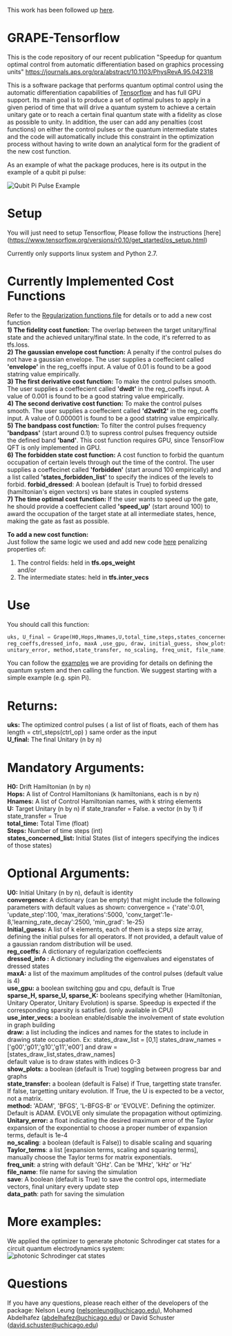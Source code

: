 This work has been followed up [here](https://github.com/SchusterLab/rbqoc).


# GRAPE-Tensorflow

This is the code repository of our recent publication "Speedup for quantum optimal control from automatic differentiation based on graphics processing units" https://journals.aps.org/pra/abstract/10.1103/PhysRevA.95.042318

This is a software package that performs quantum optimal control using the automatic differentiation capabilities of [Tensorflow](https://www.tensorflow.org/) and has full GPU support. Its main goal is to produce a set of optimal pulses to apply in a given period of time that will drive a quantum system to achieve a certain unitary gate or to reach a certain final quantum state with a fidelity as close as possible to unity. In addition, the user can add any penalties (cost functions) on either the control pulses or the quantum intermediate states and the code will automatically include this constraint in the optimization process without having to write down an analytical form for the gradient of the new cost function.    

As an example of what the package produces, here is its output in the example of a qubit pi pulse:  


![Qubit Pi Pulse Example](http://i.imgur.com/OfqFqZ6.png)

# Setup  
You will just need to setup Tensorflow, Please follow the instructions [here] (https://www.tensorflow.org/versions/r0.10/get_started/os_setup.html)  

Currently only supports linux system and Python 2.7.

# Currently Implemented Cost Functions  
Refer to the [Regularization functions file](https://github.com/SchusterLab/GRAPE-Tensorflow/blob/master/core/RegularizationFunctions.py) for details or to add a new cost function  
 **1) The fidelity cost function:** The overlap between the target unitary/final state and the achieved unitary/final state. In the code, it's referred to as tfs.loss.  
 **2) The gaussian envelope cost function:** A penalty if the control pulses do not have a gaussian envelope. The user supplies a coeffecient called **'envelope'** in the reg_coeffs input. A value of 0.01 is found to be a good statring value empirically.    
 **3) The first derivative cost function:** To make the control pulses smooth. The user supplies a coeffecient called **'dwdt'** in the reg_coeffs input. A value of 0.001 is found to be a good statring value empirically.  
 **4) The second derivative cost function:** To make the control pulses smooth. The user supplies a coeffecient called **'d2wdt2'** in the reg_coeffs input. A value of 0.000001 is found to be a good statring value empirically.  
 **5) The bandpass cost function:** To filter the control pulses frequency **'bandpass'** (start around 0.1) to supress control pulses frequency outside the defined band **'band'**. This cost function requires GPU, since TensorFlow QFT is only implemented in GPU.  
 **6) The forbidden state cost function:** A cost function to forbid the quantum occupation of certain levels through out the time of the control. The user supplies a coeffecinet called **'forbidden'** (start around 100 empirically) and a list called **'states_forbidden_list'** to specify the indices of the levels to forbid.  **forbid_dressed**: A boolean (default is True) to forbid dressed (hamiltonian's eigen vectors) vs bare states in coupled systems  
 **7) The time optimal cost function:** If the user wants to speed up the gate, he should provide a coeffecient called **'speed_up'** (start around 100) to award the occupation of the target state at all intermediate states, hence, making the gate as fast as possible.   


 **To add a new cost function:**  
Just follow the same logic we used and add new code [here](https://github.com/SchusterLab/GRAPE-Tensorflow/blob/master/core/RegularizationFunctions.py) penalizing properties of:  
1) The control fields: held in **tfs.ops_weight**  
and/or  
2) The intermediate states: held in **tfs.inter_vecs**    
 

# Use   
 You should call this function:  
```python
uks, U_final = Grape(H0,Hops,Hnames,U,total_time,steps,states_concerned_list,convergence, U0, 
reg_coeffs,dressed_info, maxA ,use_gpu, draw, initial_guess, show_plots, H_time_scales, 
unitary_error, method,state_transfer, no_scaling, freq_unit, file_name, save, data_path) 
```
 
 You can follow the [examples](https://github.com/SchusterLab/GRAPE-Tensorflow-Examples/tree/master) we are providing for details on defining the quantum system and then calling the function. We suggest starting with a simple example (e.g. spin Pi).
 
# Returns:  
 **uks:** The optimized control pulses  ( a list of list of floats, each of them has length  = ctrl_steps(ctrl_op) ) same order as the input  
 **U_final:** The final Unitary (n by n)  
 
# Mandatory Arguments:  
 **H0:** Drift Hamiltonian (n by n)   
 **Hops:** A list of Control Hamiltonians  (k hamiltonians, each is n by n)  
 **Hnames:** A list of Control Hamiltonian names, with k string elements  
 **U:** Target Unitary (n by n)  if state_transfer = False. a vector (n by 1) if state_transfer = True  
 **total_time:** Total Time (float)  
 **Steps:** Number of time steps (int)  
 **states_concerned_list:** Initial States (list of integers specifying the indices of those states)  
 
# Optional Arguments:  
 **U0:** Initial Unitary (n by n), default is identity  
 **convergence:** A dictionary (can be empty) that might include the following parameters with default values as shown:
                convergence = {'rate':0.01, 'update_step':100, 'max_iterations':5000,
                'conv_target':1e-8,'learning_rate_decay':2500, 'min_grad': 1e-25}   
 **Initial_guess:** A list of k elements, each of them is a steps size array, defining the initial pulses for all operators. If not provided, a default value of a gaussian random distribution will be used.  
 **reg_coeffs:** A dictionary of regularization coeffecients  
 **dressed_info :** A dictionary including the eigenvalues and eigenstates of dressed states  
 **maxA:** a list of the maximum amplitudes of the control pulses (default value is 4)   
 **use_gpu:** a boolean switching gpu and cpu, default is True   
 **sparse_H, sparse_U, sparse_K:** booleans specifying whether (Hamiltonian, Unitary Operator, Unitary Evolution) is sparse. Speedup is expected if the corresponding sparsity is satisfied. (only available in CPU)  
 **use_inter_vecs:** a boolean enable/disable the involvement of state evolution in graph building  
 **draw:** a list including the indices and names for the states to include in drawing state occupation. Ex: states_draw_list = [0,1]
 states_draw_names = ['g00','g01','g10','g11','e00'] and  draw = [states_draw_list,states_draw_names]  
 default value is to draw states with indices 0-3  
 **show_plots:** a boolean (default is True) toggling between progress bar and graphs    
 **state_transfer:** a boolean (default is False) if True, targetting state transfer. If false, targetting unitary evolution. If True, the U is expected to be a vector, not a matrix.    
 **method:** 'ADAM', 'BFGS', 'L-BFGS-B' or 'EVOLVE'. Defining the optimizer. Default is ADAM. EVOLVE only simulate the propagation without optimizing.  
 **Unitary_error:** a float indicating the desired maximum error of the Taylor expansion of the exponential to choose a proper number of expansion terms, default is 1e-4  
 **no_scaling**:  a boolean (default is False)) to disable scaling and squaring  
 **Taylor_terms**: a list [expansion terms, scaling and squaring terms], manually choose the Taylor terms for matrix exponentials.  
 **freq_unit**: a string with default 'GHz'. Can be 'MHz', 'kHz' or 'Hz'  
 **file_name**: file name for saving the simulation  
 **save**: A boolean (default is True) to save the control ops, intermediate vectors, final unitary every update step  
 **data_path**: path for saving the simulation  
 
# More examples:
We applied the optimizer to generate photonic Schrodinger cat states for a circuit quantum electrodynamics system:  
![photonic Schrodinger cat states](http://i.imgur.com/ponY2R9.png)
 

# Questions
If you have any questions, please reach either of the developers of the package: Nelson Leung (nelsonleung@uchicago.edu), Mohamed Abdelhafez (abdelhafez@uchicago.edu) or David Schuster (david.schuster@uchicago.edu)
